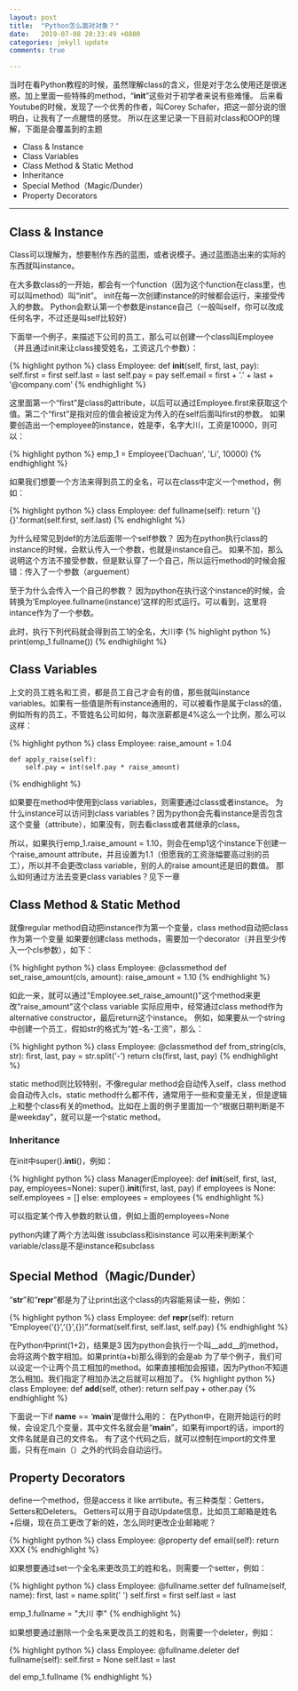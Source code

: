 ```yaml
---
layout: post
title:  "Python怎么面对对象？"
date:   2019-07-08 20:33:49 +0800
categories: jekyll update
comments: true

---
```


当时在看Python教程的时候，虽然理解class的含义，但是对于怎么使用还是很迷惑。加上里面一些特殊的method，“__init__”这些对于初学者来说有些难懂。
后来看Youtube的时候，发现了一个优秀的作者，叫Corey Schafer，把这一部分说的很明白，让我有了一点醒悟的感觉。
所以在这里记录一下目前对class和OOP的理解，下面是会覆盖到的主题

*	Class & Instance
* Class Variables
* Class Method & Static Method
* Inheritance
* Special Method（Magic/Dunder）
* Property Decorators

---
## Class & Instance

Class可以理解为，想要制作东西的蓝图，或者说模子。通过蓝图造出来的实际的东西就叫instance。

在大多数class的一开始，都会有一个function（因为这个function在class里，也可以叫method）叫“init”。
init在每一次创建instance的时候都会运行，来接受传入的参数。
Python会默认第一个参数是instance自己（一般叫self，你可以改成任何名字，不过还是叫self比较好）

下面举一个例子，来描述下公司的员工，那么可以创建一个class叫Employee（并且通过init来让class接受姓名，工资这几个参数）：

{% highlight python %}
class Employee:
	def __init__(self, first, last, pay):
		self.first = first
		self.last = last
		self.pay = pay
		self.email = first + ’.’ + last + ‘@company.com’
{% endhighlight %}

这里面第一个“first”是class的attribute，以后可以通过Employee.first来获取这个值。第二个“first”是指对应的值会被设定为传入的在self后面叫first的参数。
如果要创造出一个employee的instance，姓是李，名字大川，工资是10000，则可以：

{% highlight python %}
emp_1 = Employee('Dachuan', 'Li', 10000)
{% endhighlight %}

如果我们想要一个方法来得到员工的全名，可以在class中定义一个method，例如：

{% highlight python %}
class Employee:
	def fullname(self):
		return '{} {}'.format(self.first, self.last)
{% endhighlight %}

为什么经常见到def的方法后面带一个self参数？
因为在python执行class的instance的时候，会默认传入一个参数，也就是instance自己。
如果不加，那么说明这个方法不接受参数，但是默认穿了一个自己，所以运行method的时候会报错：传入了一个参数（arguement）

至于为什么会传入一个自己的参数？
因为python在执行这个instance的时候，会转换为’Employee.fullname(instance)’这样的形式运行。可以看到，这里将intance作为了一个参数。

此时，执行下列代码就会得到员工1的全名，大川李
{% highlight python %}
print(emp_1.fullname())
{% endhighlight %}


## Class Variables

上文的员工姓名和工资，都是员工自己才会有的值，那些就叫instance variables。如果有一些值是所有instance通用的，可以被看作是属于class的值，例如所有的员工，不管姓名公司如何，每次涨薪都是4%这么一个比例，那么可以这样：

{% highlight python %}
class Employee:
	raise_amount = 1.04

	def apply_raise(self):
		self.pay = int(self.pay * raise_amount)
{% endhighlight %}

如果要在method中使用到class variables，则需要通过class或者instance。
为什么instance可以访问到class variables？因为python会先看instance是否包含这个变量（attribute），如果没有，则去看class或者其继承的class。

所以，如果执行emp_1.raise_amount = 1.10，则会在emp1这个instance下创建一个raise_amount attribute，并且设置为1.1（但愿我的工资涨幅要高过别的员工），所以并不会更改class variable，别的人的raise amount还是旧的数值。
那么如何通过方法去变更class variables？见下一章

## Class Method & Static Method

就像regular method自动把instance作为第一个变量，class method自动把class作为第一个变量
如果要创建class methods，需要加一个decorator（并且至少传入一个cls参数），如下：

{% highlight python %}
class Employee:
	@classmethod
	def set_raise_amount(cls, amount):
		raise_amount = 1.10
{% endhighlight %}

如此一来，就可以通过"Employee.set_raise_amount()"这个method来更改"raise_amount"这个class variable
实际应用中，经常通过class method作为alternative constructor，最后return这个instance。
例如，如果要从一个string中创建一个员工，假如str的格式为“姓-名-工资”，那么：

{% highlight python %}
class Employee:
	@classmethod
	def from_string(cls, str):
		first, last, pay = str.split('-')
		return cls(first, last, pay)
{% endhighlight %}

static method则比较特别，不像regular method会自动传入self，class method会自动传入cls，static method什么都不传，通常用于一些和变量无关，但是逻辑上和整个class有关的method。比如在上面的例子里面加一个“根据日期判断是不是weekday”，就可以是一个static method。

### Inheritance

在init中super().__inti__()，例如：

{% highlight python %}
class Manager(Employee):
	def __init__(self, first, last, pay, employees=None):
		super().__init__(first, last, pay)
		if employees is None:
			self.employees = []
		else:
			employees = employees
{% endhighlight %}

可以指定某个传入参数的默认值，例如上面的employees=None

python内建了两个方法叫做 issubclass和isinstance
可以用来判断某个variable/class是不是instance和subclass

## Special Method（Magic/Dunder）

“__str__”和“__repr__”都是为了让print出这个class的内容能易读一些，例如：

{% highlight python %}
class Employee:
	def __repr__(self):
		return “Employee(‘{}’,’{}’,{})”.format(self.first, self.last, self.pay)
{% endhighlight %}

在Python中print(1+2)，结果是3
因为python会执行一个叫__add__的method，会将这两个数字相加。如果print(a+b)那么得到的会是ab
为了举个例子，我们可以设定一个让两个员工相加的method。如果直接相加会报错，因为Python不知道怎么相加。我们指定了相加办法之后就可以相加了。
{% highlight python %}
class Employee:
	def __add__(self, other):
		return self.pay + other.pay
{% endhighlight %}

下面说一下if __name__ == ‘__main__’是做什么用的：
在Python中，在刚开始运行的时候，会设定几个变量，其中文件名就会是“__main__”，如果有import的话，import的文件名就是自己的文件名。
有了这个代码之后，就可以控制在import的文件里面，只有在main（）之外的代码会自动运行。

## Property Decorators
define一个method，但是access it like arrtibute。有三种类型：Getters， Setters和Deleters。
Getters可以用于自动Update信息，比如员工邮箱是姓名+后缀，现在员工更改了新的姓，怎么同时更改企业邮箱呢？

{% highlight python %}
class Employee:
	@property
	def email(self):
		return XXX
{% endhighlight %}

如果想要通过set一个全名来更改员工的姓和名，则需要一个setter，例如：

{% highlight python %}
class Employee:
	@fullname.setter
	def fullname(self, name):
		first, last = name.split(' ')
		self.first = first
		self.last = last

emp_1.fullname = "大川 李"
{% endhighlight %}

如果想要通过删除一个全名来更改员工的姓和名，则需要一个deleter，例如：

{% highlight python %}
class Employee:
	@fullname.deleter
	def fullname(self):
		self.first = None
		self.last = last

del emp_1.fullname
{% endhighlight %}

